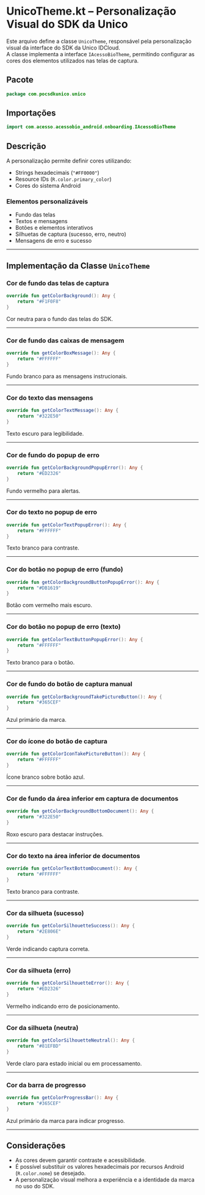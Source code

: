 # UnicoTheme.kt – Personalização Visual do SDK da Unico

Este arquivo define a classe `UnicoTheme`, responsável pela personalização visual da interface do SDK da Unico IDCloud.  
A classe implementa a interface `IAcessoBioTheme`, permitindo configurar as cores dos elementos utilizados nas telas de captura.

## Pacote

```kotlin
package com.pocsdkunico.unico
````

## Importações

```kotlin
import com.acesso.acessobio_android.onboarding.IAcessoBioTheme
```

## Descrição

A personalização permite definir cores utilizando:

* Strings hexadecimais (`"#FF0000"`)
* Resource IDs (`R.color.primary_color`)
* Cores do sistema Android

### Elementos personalizáveis

* Fundo das telas
* Textos e mensagens
* Botões e elementos interativos
* Silhuetas de captura (sucesso, erro, neutro)
* Mensagens de erro e sucesso

---

## Implementação da Classe `UnicoTheme`

### Cor de fundo das telas de captura

```kotlin
override fun getColorBackground(): Any {
    return "#F1F0F8"
}
```

Cor neutra para o fundo das telas do SDK.

---

### Cor de fundo das caixas de mensagem

```kotlin
override fun getColorBoxMessage(): Any {
    return "#FFFFFF"
}
```

Fundo branco para as mensagens instrucionais.

---

### Cor do texto das mensagens

```kotlin
override fun getColorTextMessage(): Any {
    return "#322E50"
}
```

Texto escuro para legibilidade.

---

### Cor de fundo do popup de erro

```kotlin
override fun getColorBackgroundPopupError(): Any {
    return "#ED2326"
}
```

Fundo vermelho para alertas.

---

### Cor do texto no popup de erro

```kotlin
override fun getColorTextPopupError(): Any {
    return "#FFFFFF"
}
```

Texto branco para contraste.

---

### Cor do botão no popup de erro (fundo)

```kotlin
override fun getColorBackgroundButtonPopupError(): Any {
    return "#DB1619"
}
```

Botão com vermelho mais escuro.

---

### Cor do botão no popup de erro (texto)

```kotlin
override fun getColorTextButtonPopupError(): Any {
    return "#FFFFFF"
}
```

Texto branco para o botão.

---

### Cor de fundo do botão de captura manual

```kotlin
override fun getColorBackgroundTakePictureButton(): Any {
    return "#365CEF"
}
```

Azul primário da marca.

---

### Cor do ícone do botão de captura

```kotlin
override fun getColorIconTakePictureButton(): Any {
    return "#FFFFFF"
}
```

Ícone branco sobre botão azul.

---

### Cor de fundo da área inferior em captura de documentos

```kotlin
override fun getColorBackgroundBottomDocument(): Any {
    return "#322E50"
}
```

Roxo escuro para destacar instruções.

---

### Cor do texto na área inferior de documentos

```kotlin
override fun getColorTextBottomDocument(): Any {
    return "#FFFFFF"
}
```

Texto branco para contraste.

---

### Cor da silhueta (sucesso)

```kotlin
override fun getColorSilhouetteSuccess(): Any {
    return "#2E806E"
}
```

Verde indicando captura correta.

---

### Cor da silhueta (erro)

```kotlin
override fun getColorSilhouetteError(): Any {
    return "#ED2326"
}
```

Vermelho indicando erro de posicionamento.

---

### Cor da silhueta (neutra)

```kotlin
override fun getColorSilhouetteNeutral(): Any {
    return "#81EFBD"
}
```

Verde claro para estado inicial ou em processamento.

---

### Cor da barra de progresso

```kotlin
override fun getColorProgressBar(): Any {
    return "#365CEF"
}
```

Azul primário da marca para indicar progresso.

---

## Considerações

* As cores devem garantir contraste e acessibilidade.
* É possível substituir os valores hexadecimais por recursos Android (`R.color.nome`) se desejado.
* A personalização visual melhora a experiência e a identidade da marca no uso do SDK.

